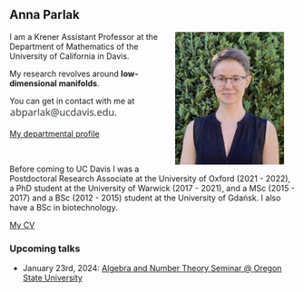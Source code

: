 ## Anna Parlak

<img align="right" style="width: 20vw; margin: 0px 20px" src="files/IMG_1078.jpeg">

I am a Krener Assistant Professor at the Department of Mathematics of the University of California in Davis. 

My research revolves around __low-dimensional manifolds__.

You can get in contact with me at ![email](files/20B57BDE-B485-4812-A296-BD844F43BA4B_4_5005_c.jpeg)

[My departmental profile](https://www.math.ucdavis.edu/people/general-profile?fac_id=aparlak)

&nbsp;


Before coming to UC Davis I was a Postdoctoral Research Associate at the University of Oxford (2021 - 2022), a PhD student at the University of Warwick (2017 - 2021), and a MSc (2015 - 2017) and a BSc (2012 - 2015) student at the University of Gdańsk. I also have a BSc in biotechnology.

[My CV](files/Parlak_CV_April2023_AmE.pdf)


### Upcoming talks

* January 23rd, 2024: [Algebra and Number Theory Seminar @ Oregon State University](https://math.oregonstate.edu/mathematics-news-events/all-events/tba-2024-01-23)
